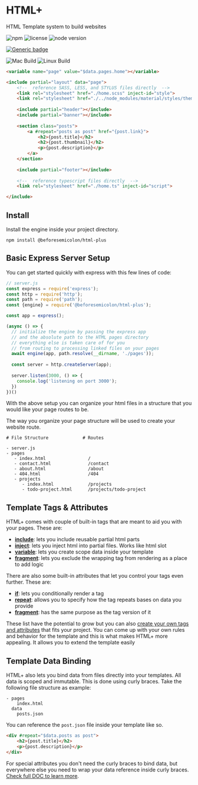 # HTML+

HTML Template system to build websites

![npm](https://img.shields.io/npm/v/@beforesemicolon/html-plus)
![license](https://img.shields.io/github/license/beforesemicolon/html-plus)
![node version](https://img.shields.io/badge/min%20node%20version-14.*-brightgreen)

[![Generic badge](https://img.shields.io/badge/website-documentation-blue)](https://html-plus.beforesemicolon.com/)

![Mac Build](https://github.com/beforesemicolon/html-plus/actions/workflows/mac.yml/badge.svg)
![Linux Build](https://github.com/beforesemicolon/html-plus/actions/workflows/linux.yml/badge.svg)

```html
<variable name="page" value="$data.pages.home"></variable>

<include partial="layout" data="page">
    <!--  reference SASS, LESS, and STYLUS files directly  -->
    <link rel="stylesheet" href="./home.scss" inject-id="style">
    <link rel="stylesheet" href="./../node_modules/material/styles/theme.css" inject-id="style">
    
    <include partial="header"></include>
    <include partial="banner"></include>
    
    <section class="posts">
        <a #repeat="posts as post" href="{post.link}">
            <h2>{post.title}</h2>
            <h2>{post.thumbnail}</h2>
            <p>{post.description}</p>
        </a>
    </section>
    
    <include partial="footer"></include>
    
    <!--  reference typescript files directly  -->
    <link rel="stylesheet" href="./home.ts" inject-id="script">

</include>
```

## Install
Install the engine inside your project directory.
```
npm install @beforesemicolon/html-plus
```

## Basic Express Server Setup
You can get started quickly with express with this few lines of code:

```javascript
// server.js
const express = require('express');
const http = require('http');
const path = require('path');
const {engine} = require('@beforesemicolon/html-plus');

const app = express();

(async () => {
  // initialize the engine by passing the express app
  // and the absolute path to the HTML pages directory
  // everything else is taken care of for you
  // from routing to processing linked files on your pages
  await engine(app, path.resolve(__dirname, './pages'));
  
  const server = http.createServer(app);
  
  server.listen(3000, () => {
    console.log('listening on port 3000');
  })
})()
```

With the above setup you can organize your html files in a structure that you would like
your page routes to be. 

The way you organize your page structure will be used to create your website route.
```
# File Structure             # Routes

- server.js
- pages
   - index.html                /
   - contact.html              /contact
   - about.html                /about
   - 404.html                  /404
   - projects
      - index.html             /projects
      - todo-project.html      /projects/todo-project
```

## Template Tags & Attributes
HTML+ comes with couple of built-in tags that are meant to aid you with your pages. These are:

* **[include](https://html-plus.beforesemicolon.com/documentation/api-reference/include-tag)**: lets you include reusable partial html parts
* **[inject](https://html-plus.beforesemicolon.com/documentation/api-reference/inject-tag)**: lets you inject html into partial files. Works like html slot
* **[variable](https://html-plus.beforesemicolon.com/documentation/api-reference/variable-tag)**: lets you create scope data inside your template
* **[fragment](https://html-plus.beforesemicolon.com/documentation/api-reference/fragment-tag)**: lets you exclude the wrapping tag from rendering as a place to add logic

There are also some built-in attributes that let you control your tags even further. These are:

* **[if](https://html-plus.beforesemicolon.com/documentation/api-reference/if-attribute)**: lets you conditionally render a tag
* **[repeat](https://html-plus.beforesemicolon.com/documentation/api-reference/repeat-attribute)**: allows you to specify how the tag repeats bases on data you provide
* **[fragment](https://html-plus.beforesemicolon.com/documentation/api-reference/fragment-attribute)**: has the same purpose as the tag version of it

These list have the potential to grow but you can also [create your own tags and attributes](https://html-plus.beforesemicolon.com/documentation/advanced-templating)
that fits your project. You can come up with your own rules and behavior for the template and this
is what makes HTML+ more appealing. It allows you to extend the template easily

## Template Data Binding

HTML+ also lets you bind data from files directly into your templates. 
All data is scoped and immutable. This is done using curly braces. Take the following file structure as example:

```
- pages
    index.html
  data
    posts.json
```

You can reference the `post.json` file inside your template like so.

```html
<div #repeat="$data.posts as post">
    <h2>{post.title}</h2>
    <p>{post.description}</p>
</div>
```

For special attributes you don't need the curly braces to bind data, but everywhere else you need to wrap
your data reference inside curly braces. [Check full DOC to learn more](https://html-plus.beforesemicolon.com/documentation/).
